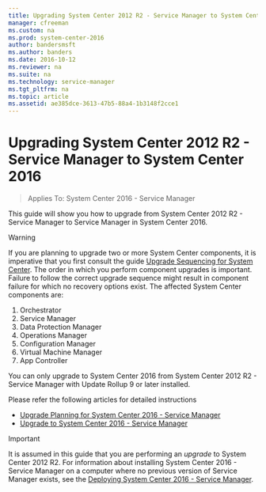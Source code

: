 ```yaml
---
title: Upgrading System Center 2012 R2 - Service Manager to System Center 2016
manager: cfreeman
ms.custom: na
ms.prod: system-center-2016
author: bandersmsft
ms.author: banders
ms.date: 2016-10-12
ms.reviewer: na
ms.suite: na
ms.technology: service-manager
ms.tgt_pltfrm: na
ms.topic: article
ms.assetid: ae385dce-3613-47b5-88a4-1b3148f2cce1
---
```


# Upgrading System Center 2012 R2 - Service Manager to System Center 2016

>Applies To: System Center 2016 - Service Manager

This guide will show you how to upgrade from System Center 2012 R2 - Service Manager to Service Manager in System Center 2016.  

> [!WARNING]  
>  If you are planning to upgrade two or more System Center components, it is imperative that you first consult the guide [Upgrade Sequencing for System Center](http://go.microsoft.com/fwlink/p/?LinkId=268417). The order in which you perform component upgrades is important. Failure to follow the correct upgrade sequence might result in component failure for which no recovery options exist. The affected System Center components are:  
>   
> 1.  Orchestrator  
> 2.  Service Manager  
> 3.  Data Protection Manager  
> 4.  Operations Manager  
> 5.  Configuration Manager  
> 6.  Virtual Machine Manager  
> 7.  App Controller  

 You can only upgrade to System Center 2016 from System Center 2012 R2 - Service Manager with Update Rollup 9 or later installed.  

 Please refer the following articles for detailed instructions
 - [Upgrade Planning for System Center 2016 - Service Manager](../sm/deploy/upgrade-upgrade-planning-for-system-center-2016-service-manager.md)
 - [Upgrade to System Center 2016 - Service Manager](../sm/deploy/upgrade-upgrade-to-system-center-2016-service-manager.md)

> [!IMPORTANT]  
>  It is assumed in this guide that you are performing an *upgrade* to System Center 2012 R2. For information about installing System Center 2016 - Service Manager on a computer where no previous version of Service Manager exists, see the [Deploying System Center 2016 - Service Manager](deploy-deploying-system-center-2016-service-manager.md).  
